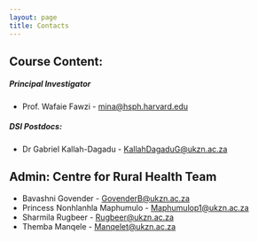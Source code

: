 ```yaml
---
layout: page
title: Contacts 
--- 
```


## Course Content:

##### Principal Investigator
* Prof. Wafaie Fawzi - [mina@hsph.harvard.edu](mina@hsph.harvard.edu)

##### DSI Postdocs:
* Dr Gabriel Kallah-Dagadu - [KallahDagaduG@ukzn.ac.za](KallahDagaduG@ukzn.ac.za)

## Admin: Centre for Rural Health Team
* Bavashni Govender - [GovenderB@ukzn.ac.za](GovenderB@ukzn.ac.za)
* Princess Nonhlanhla Maphumulo - [Maphumulop1@ukzn.ac.za](Maphumulop1@ukzn.ac.za)
* Sharmila Rugbeer - [Rugbeer@ukzn.ac.za](Rugbeer@ukzn.ac.za)
* Themba Manqele - [Manqelet@ukzn.ac.za](Manqelet@ukzn.ac.za)
